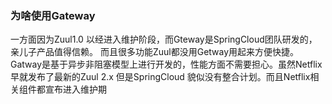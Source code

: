 ### 为啥使用Gateway
 一方面因为Zuul1.0 以经进入维护阶段，而Gteway是SpringCloud团队研发的，亲儿子产品值得信赖。
 而且很多功能Zuul都没用Getway用起来方便快捷。
 Gatway是基于异步非阻塞模型上进行开发的，性能方面不需要担心。虽然Netflix早就发布了最新的Zuul 2.x
 但是SpringCloud 貌似没有整合计划。而且Netflix相关组件都宣布进入维护期
 